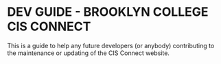 # DEV GUIDE - BROOKLYN COLLEGE CIS CONNECT

This is a guide to help any future developers (or anybody) contributing to the maintenance or updating of the CIS Connect website.
